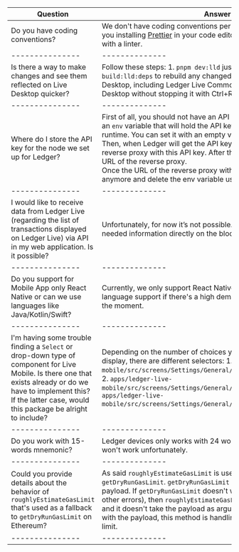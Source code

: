 | Question        |  Answer        | 
| --------------- | -------------- | 
| Do you have coding conventions? | We don't have coding conventions per say, but we can recommand you installing [Prettier](https://prettier.io/) in your code editor and scanning your code with a linter.|
| --------------- | -------------- | 
| Is there a way to make changes and see them reflected on Live Desktop quicker? | Follow these steps: 1. `pnpm dev:lld` just once to start it, 2. `pnpm build:lld:deps` to rebuild any changed dependencies of Ledger Live Desktop, including Ledger Live Common, 3. Reload Ledger Live Desktop without stopping it with Ctrl+R (or Cmd+R for MacOS). | 
| --------------- | -------------- | 
| Where do I store the API key for the node we set up for Ledger? | First of all, you should not have an API key in the code. You can use an `env` variable that will hold the API key and pass the value on the runtime. You can set it with an empty value [like here](https://github.com/LedgerHQ/ledger-live/blob/develop/libs/ledger-live-common/src/env.ts#:~:text=DEVICE_PROXY_URL%3A%20%7B-,def%3A%20%22%22%2C,-parser%3A%20stringParser). <br>Then, when Ledger will get the API key from you, we will set up the reverse proxy with this API key. After that, we will provide you the URL of the reverse proxy. <br>Once the URL of the reverse proxy with you, you will not need it anymore and delete the env variable used for the API key. | 
| --------------- | -------------- |
| I would like to receive data from Ledger Live (regarding the list of transactions displayed on Ledger Live) via API in my web application. Is it possible? | Unfortunately, for now it’s not possible. You will have to retrieve the needed information directly on the blockchain. | 
| --------------- | -------------- | 
| Do you support for Mobile App only React Native or can we use languages like Java/Kotlin/Swift? | Currently, we only support React Native. In the future, we might add language support if there's a high demand but we don't plan for it at the moment. | 
| --------------- | -------------- | 
| I'm having some trouble finding a `Select` or drop-down type of component for Live Mobile. Is there one that exists already or do we have to implement this? If the latter case, would this package be alright to include? | Depending on the number of choices you have in the list you want to display, there are different selectors: 1. `apps/ledger-live-mobile/src/screens/Settings/General/CountervalueSettingsRow.tsx`, 2. `apps/ledger-live-mobile/src/screens/Settings/General/ThemeSettingsRow.tsx`, 3. `apps/ledger-live-mobile/src/screens/Settings/General/LanguageRow.tsx`. | 
| --------------- | -------------- | 
| Do you work with 15-words mnemonic? | Ledger devices only works with 24 words mnemonics, 15 words won't work unfortunately. | 
| --------------- | -------------- |
| Could you provide details about the behavior of `roughlyEstimateGasLimit` that's used as a fallback to `getDryRunGasLimit` on Ethereum? | As said `roughlyEstimateGasLimit` is used as a fallback to `getDryRunGasLimit`. `getDryRunGasLimit` allows to get the gaslimit of a payload. If `getDryRunGasLimit` doesn't work (the payload is wrong or other errors), then `roughlyEstimateGasLimit` is used, it's more global and it doesn't take the payload as argument. So, if there is a problem with the payload, this method is handling the calculation of the gas limit. | 
| --------------- | -------------- |
